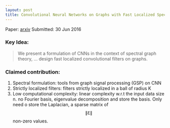 ```yaml
---
layout: post
title: Convolutional Neural Networks on Graphs with Fast Localized Spectral Filtering
---
```


Paper: [arxiv](https://arxiv.org/abs/1606.09375)
Submitted: 30 Jun 2016

### Key Idea:
> We present a formulation of CNNs in the context of spectral graph theory, ... design fast localized convolutional filters on graphs.

### Claimed contribution:
1. Spectral formulation: tools from graph signal processing (GSP) on CNN
2. Strictly localized filters: filters strictly localized in a ball of radius K
3. Low computational complexity:  linear complexity w.r.t the input data size n. no Fourier basis, eigenvalue decomposition and store the basis. Only need o store the Laplacian, a sparse matrix of $$\|\Eulerconst\|$$ non-zero values.
